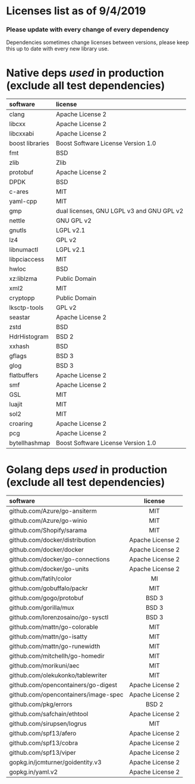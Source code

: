 # Licenses list as of 9/4/2019

### Please update with every change of every dependency

Dependencies sometimes change licenses between versions, 
please keep this up to date with every new library use.

# Native deps _used_ in production (exclude all test dependencies)

| software        | license                                   |
| :----------     | :------------                             |
| clang           | Apache License 2                          |
| libcxx          | Apache License 2                          |
| libcxxabi       | Apache License 2                          |
| boost libraries | Boost Software License Version 1.0        |
| fmt             | BSD                                       |
| zlib            | Zlib                                      |
| protobuf        | Apache License 2                          |
| DPDK            | BSD                                       |
| c-ares          | MIT                                       |
| yaml-cpp        | MIT                                       |
| gmp             | dual licenses, GNU LGPL v3 and GNU GPL v2 |
| nettle          | GNU GPL v2                                |
| gnutls          | LGPL v2.1                                 |
| lz4             | GPL v2                                    |
| libnumactl      | LGPL v2.1                                 |
| libpciaccess    | MIT                                       |
| hwloc           | BSD                                       |
| xz:liblzma      | Public Domain                             |
| xml2            | MIT                                       |
| cryptopp        | Public Domain                             |
| lksctp-tools    | GPL v2                                    |
| seastar         | Apache License 2                          |
| zstd            | BSD                                       |
| HdrHistogram    | BSD 2                                     |
| xxhash          | BSD                                       |
| gflags          | BSD 3                                     |
| glog            | BSD 3                                     |
| flatbuffers     | Apache License 2                          |
| smf             | Apache License 2                          |
| GSL             | MIT                                       |
| luajit          | MIT                                       |
| sol2            | MIT                                       |
| croaring        | Apache License 2                          |
| pcg             | Apache License 2                          |
| bytellhashmap   | Boost Software License Version 1.0        |
 
# Golang deps _used_ in production (exclude all test dependencies)

| software                             | license          |
| :----------                          | :------------:   |
| github.com/Azure/go-ansiterm         | MIT              |
| github.com/Azure/go-winio            | MIT              |
| github.com/Shopify/sarama            | MIT              |
| github.com/docker/distribution       | Apache License 2 |
| github.com/docker/docker             | Apache License 2 |
| github.com/docker/go-connections     | Apache License 2 |
| github.com/docker/go-units           | Apache License 2 |
| github.com/fatih/color               | MI               |
| github.com/gobuffalo/packr           | MIT              |
| github.com/gogo/protobuf             | BSD 3            |
| github.com/gorilla/mux               | BSD 3            |
| github.com/lorenzosaino/go-sysctl    | BSD 3            |
| github.com/mattn/go-colorable        | MIT              |
| github.com/mattn/go-isatty           | MIT              |
| github.com/mattn/go-runewidth        | MIT              |
| github.com/mitchellh/go-homedir      | MIT              |
| github.com/morikuni/aec              | MIT              |
| github.com/olekukonko/tablewriter    | MIT              |
| github.com/opencontainers/go-digest  | Apache License 2 |
| github.com/opencontainers/image-spec | Apache License 2 |
| github.com/pkg/errors                | BSD 2            |
| github.com/safchain/ethtool          | Apache License 2 |
| github.com/sirupsen/logrus           | MIT              |
| github.com/spf13/afero               | Apache License 2 |
| github.com/spf13/cobra               | Apache License 2 |
| github.com/spf13/viper               | Apache License 2 |
| gopkg.in/jcmturner/goidentity.v3     | Apache License 2 |
| gopkg.in/yaml.v2                     | Apache License 2 |
